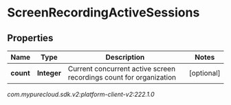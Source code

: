 # ScreenRecordingActiveSessions


## Properties

| Name | Type | Description | Notes |
| ------------ | ------------- | ------------- | ------------- |
| **count** | **Integer** | Current concurrent active screen recordings count for organization |  [optional] |




_com.mypurecloud.sdk.v2:platform-client-v2:222.1.0_

